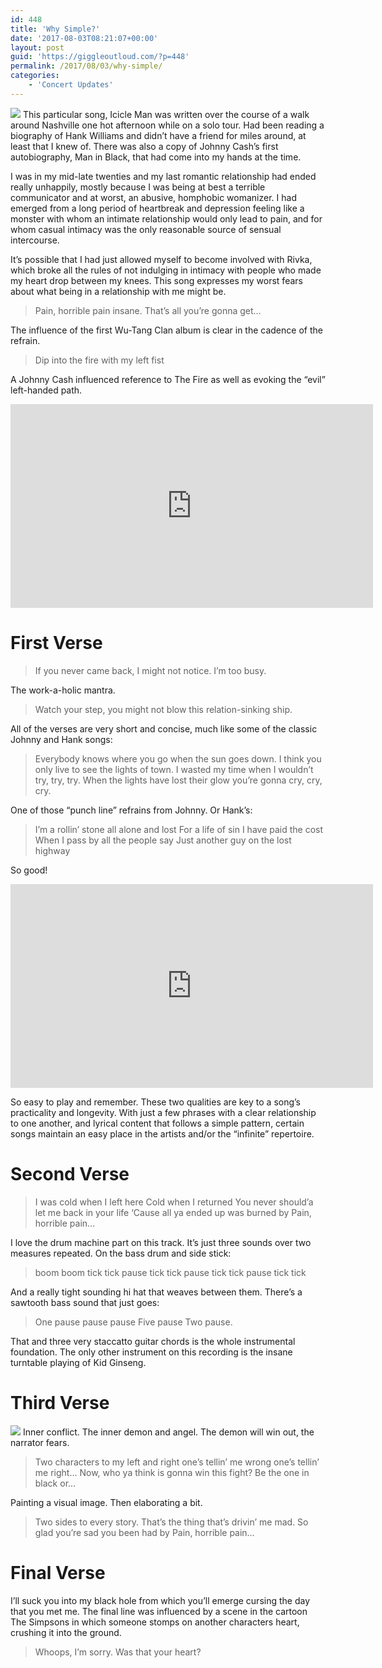 ```yaml
---
id: 448
title: 'Why Simple?'
date: '2017-08-03T08:21:07+00:00'
layout: post
guid: 'https://giggleoutloud.com/?p=448'
permalink: /2017/08/03/why-simple/
categories:
    - 'Concert Updates'
---
```


![](https://giggleoutloud.com/LIVE/wp-content/uploads/2017/08/scizzor-300x300.jpg)
This particular song, Icicle Man was written over the course of a walk around Nashville one hot afternoon while on a solo tour. Had been reading a biography of Hank Williams and didn’t have a friend for miles around, at least that I knew of. There was also a copy of Johnny Cash’s first autobiography, Man in Black, that had come into my hands at the time.

I was in my mid-late twenties and my last romantic relationship had ended really unhappily, mostly because I was being at best a terrible communicator and at worst, an abusive, homphobic womanizer. I had emerged from a long period of heartbreak and depression feeling like a monster with whom an intimate relationship would only lead to pain, and for whom casual intimacy was the only reasonable source of sensual intercourse.

It’s possible that I had just allowed myself to become involved with Rivka, which broke all the rules of not indulging in intimacy with people who made my heart drop between my knees. This song expresses my worst fears about what being in a relationship with me might be.

> Pain, horrible pain insane. That’s all you’re gonna get…

The influence of the first Wu-Tang Clan album is clear in the cadence of the refrain.

> Dip into the fire with my left fist

A Johnny Cash influenced reference to The Fire as well as evoking the “evil” left-handed path.

<iframe allow="accelerometer; autoplay; clipboard-write; encrypted-media; gyroscope; picture-in-picture; web-share" allowfullscreen="" frameborder="0" height="326" loading="lazy" referrerpolicy="strict-origin-when-cross-origin" src="https://www.youtube.com/embed/lnvY25P0r-A?feature=oembed" title="Icicle Man" width="580"></iframe>

# First Verse

> If you never came back, I might not notice. I’m too busy.

The work-a-holic mantra.

> Watch your step, you might not blow this relation-sinking ship.

All of the verses are very short and concise, much like some of the classic Johnny and Hank songs:

> Everybody knows where you go when the sun goes down.
>  I think you only live to see the lights of town.
>  I wasted my time when I wouldn’t try, try, try.
>  When the lights have lost their glow you’re gonna cry, cry, cry.

One of those “punch line” refrains from Johnny. Or Hank’s:

> I’m a rollin’ stone all alone and lost
>  For a life of sin I have paid the cost
>  When I pass by all the people say
>  Just another guy on the lost highway

So good!

<iframe allow="accelerometer; autoplay; clipboard-write; encrypted-media; gyroscope; picture-in-picture; web-share" allowfullscreen="" frameborder="0" height="326" loading="lazy" referrerpolicy="strict-origin-when-cross-origin" src="https://www.youtube.com/embed/KZqket_suHw?feature=oembed" title=""Lost Highway"... Hank Williams Sr - 1949" width="580"></iframe>

So easy to play and remember. These two qualities are key to a song’s practicality and longevity. With just a few phrases with a clear relationship to one another, and lyrical content that follows a simple pattern, certain songs maintain an easy place in the artists and/or the “infinite” repertoire.

# Second Verse

> I was cold when I left here
>  Cold when I returned
>  You never should’a let me back in your life
>  ‘Cause all ya ended up was burned by Pain, horrible pain…

I love the drum machine part on this track. It’s just three sounds over two measures repeated. On the bass drum and side stick:

> boom boom tick tick pause tick tick pause tick tick pause tick tick

And a really tight sounding hi hat that weaves between them. There’s a sawtooth bass sound that just goes:

> One pause pause pause Five pause Two pause.

That and three very staccatto guitar chords is the whole instrumental foundation. The only other instrument on this recording is the insane turntable playing of Kid Ginseng.

# Third Verse

[![](https://giggleoutloud.com/LIVE/wp-content/uploads/2017/08/demon-doll-300x300.jpg)](https://giggleoutloud.com/wp-content/uploads/2017/08/demon-doll.jpg)
Inner conflict. The inner demon and angel. The demon will win out, the narrator fears.

> Two characters to my left and right one’s tellin’ me wrong one’s tellin’ me right…
>  Now, who ya think is gonna win this fight? Be the one in black or…

Painting a visual image. Then elaborating a bit.

> Two sides to every story. That’s the thing that’s drivin’ me mad.
>  So glad you’re sad you been had by
>  Pain, horrible pain…

# Final Verse

I’ll suck you into my black hole from which you’ll emerge cursing the day that you met me. The final line was influenced by a scene in the cartoon The Simpsons in which someone stomps on another characters heart, crushing it into the ground.

> Whoops, I’m sorry. Was that your heart?
